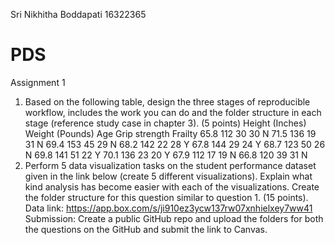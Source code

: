 Sri Nikhitha Boddapati
16322365


# PDS
Assignment 1
1) Based on the following table, design the three stages of reproducible workflow, includes the work you
can do and the folder structure in each stage (reference study case in chapter 3). (5 points)
Height (Inches) Weight (Pounds) Age Grip strength Frailty
65.8 112 30 30 N
71.5 136 19 31 N
69.4 153 45 29 N
68.2 142 22 28 Y
67.8 144 29 24 Y
68.7 123 50 26 N
69.8 141 51 22 Y
70.1 136 23 20 Y
67.9 112 17 19 N
66.8 120 39 31 N
2) Perform 5 data visualization tasks on the student performance dataset given in the link below (create
5 different visualizations). Explain what kind analysis has become easier with each of the visualizations.
Create the folder structure for this question similar to question 1. (15 points).
Data link: https://app.box.com/s/ji910ez3ycw137rw07xnhielxey7ww41
Submission:
Create a public GitHub repo and upload the folders for both the questions on the GitHub and submit the
link to Canvas.
